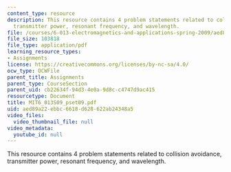```yaml
---
content_type: resource
description: This resource contains 4 problem statements related to collision avoidance,
  transmitter power, resonant frequency, and wavelength.
file: /courses/6-013-electromagnetics-and-applications-spring-2009/aed89a22ebbc6618d628622ab24348a5_MIT6_013S09_pset09.pdf
file_size: 103818
file_type: application/pdf
learning_resource_types:
- Assignments
license: https://creativecommons.org/licenses/by-nc-sa/4.0/
ocw_type: OCWFile
parent_title: Assignments
parent_type: CourseSection
parent_uid: cb22634f-94d3-4e0a-9d8c-c4747d9ac415
resourcetype: Document
title: MIT6_013S09_pset09.pdf
uid: aed89a22-ebbc-6618-d628-622ab24348a5
video_files:
  video_thumbnail_file: null
video_metadata:
  youtube_id: null
---
```

This resource contains 4 problem statements related to collision avoidance, transmitter power, resonant frequency, and wavelength.